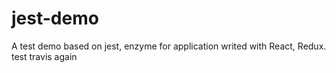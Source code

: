 # jest-demo
A test demo based on jest, enzyme for application writed with React, Redux.
test travis again
